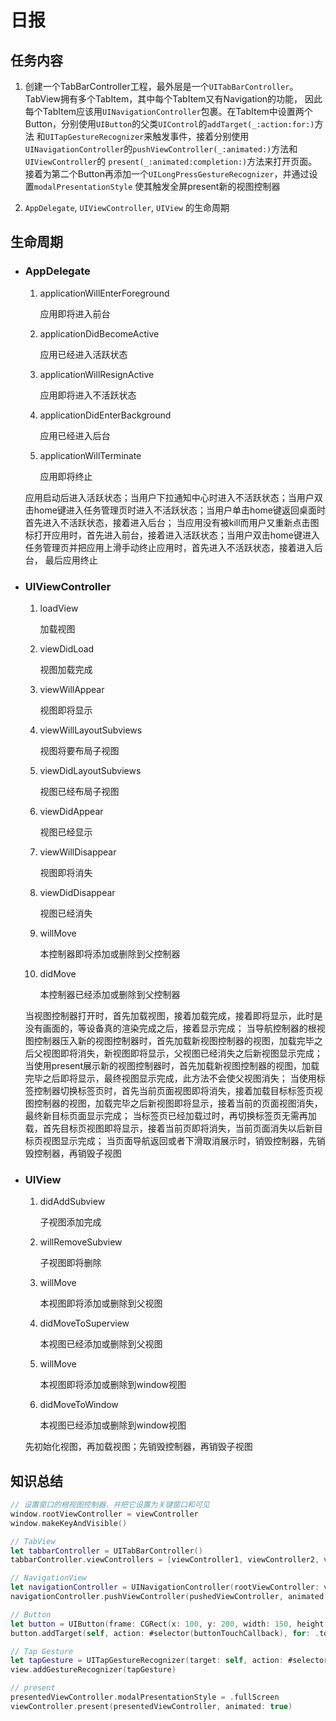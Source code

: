 # 日报

## 任务内容

1. 创建一个TabBarController工程，最外层是一个`UITabBarController`。TabView拥有多个TabItem，其中每个TabItem又有Navigation的功能，
因此每个TabItem应该用`UINavigationController`包裹。在TabItem中设置两个Button，分别使用`UIButton`的父类`UIControl`的`addTarget(_:action:for:)`方法
和`UITapGestureRecognizer`来触发事件，接着分别使用`UINavigationController`的`pushViewController(_:animated:)`方法和`UIViewController`的
`present(_:animated:completion:)`方法来打开页面。接着为第二个Button再添加一个`UILongPressGestureRecognizer`，并通过设置`modalPresentationStyle`
使其触发全屏present新的视图控制器

2. `AppDelegate`, `UIViewController`, `UIView` 的生命周期

## 生命周期

- ### AppDelegate
  1. applicationWillEnterForeground

        应用即将进入前台

  2. applicationDidBecomeActive

        应用已经进入活跃状态

  3. applicationWillResignActive

        应用即将进入不活跃状态

  4. applicationDidEnterBackground

        应用已经进入后台

  5. applicationWillTerminate

        应用即将终止

    应用启动后进入活跃状态；当用户下拉通知中心时进入不活跃状态；当用户双击home键进入任务管理页时进入不活跃状态；当用户单击home键返回桌面时首先进入不活跃状态，接着进入后台；
    当应用没有被kill而用户又重新点击图标打开应用时，首先进入前台，接着进入活跃状态；当用户双击home键进入任务管理页并把应用上滑手动终止应用时，首先进入不活跃状态，接着进入后台，
    最后应用终止

- ### UIViewController
  1. loadView

        加载视图

  2. viewDidLoad

        视图加载完成

  3. viewWillAppear

        视图即将显示

  4. viewWillLayoutSubviews

        视图将要布局子视图

  5. viewDidLayoutSubviews

        视图已经布局子视图

  6. viewDidAppear

        视图已经显示

  7. viewWillDisappear

        视图即将消失

  8. viewDidDisappear

        视图已经消失

  9.  willMove

        本控制器即将添加或删除到父控制器

  10. didMove

        本控制器已经添加或删除到父控制器

    当视图控制器打开时，首先加载视图，接着加载完成，接着即将显示，此时是没有画面的，等设备真的渲染完成之后，接着显示完成；
    当导航控制器的根视图控制器压入新的视图控制器时，首先加载新视图控制器的视图，加载完毕之后父视图即将消失，新视图即将显示，父视图已经消失之后新视图显示完成；
    当使用present展示新的视图控制器时，首先加载新视图控制器的视图，加载完毕之后即将显示，最终视图显示完成，此方法不会使父视图消失；
    当使用标签控制器切换标签页时，首先当前页面视图即将消失，接着加载目标标签页视图控制器的视图，加载完毕之后新视图即将显示，接着当前的页面视图消失，最终新目标页面显示完成；
    当标签页已经加载过时，再切换标签页无需再加载，首先目标页视图即将显示，接着当前页即将消失，当前页面消失以后新目标页视图显示完成；
    当页面导航返回或者下滑取消展示时，销毁控制器，先销毁控制器，再销毁子视图

- ### UIView
  1. didAddSubview

        子视图添加完成

  2. willRemoveSubview

        子视图即将删除

  3. willMove

        本视图即将添加或删除到父视图

  4. didMoveToSuperview

        本视图已经添加或删除到父视图

  5. willMove

        本视图即将添加或删除到window视图

  6. didMoveToWindow

        本视图已经添加或删除到window视图

    先初始化视图，再加载视图；先销毁控制器，再销毁子视图

## 知识总结

```swift
// 设置窗口的根视图控制器，并把它设置为关键窗口和可见
window.rootViewController = viewController
window.makeKeyAndVisible()

// TabView
let tabbarController = UITabBarController()
tabbarController.viewControllers = [viewController1, viewController2, viewController3, viewController4]

// NavigationView
let navigationController = UINavigationController(rootViewController: viewController)
navigationController.pushViewController(pushedViewController, animated: true)

// Button
let button = UIButton(frame: CGRect(x: 100, y: 200, width: 150, height: 50))
button.addTarget(self, action: #selector(buttonTouchCallback), for: .touchUpInside)

// Tap Gesture
let tapGesture = UITapGestureRecognizer(target: self, action: #selector(tappedCallback))
view.addGestureRecognizer(tapGesture)

// present
presentedViewController.modalPresentationStyle = .fullScreen
viewController.present(presentedViewController, animated: true)
```
